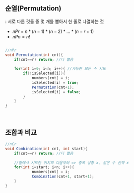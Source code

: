 ## 순열(Permutation)

: 서로 다른 것들 중 몇 개를 뽑아서 한 줄로 나열하는 것

- $nPr$ = $n * (n-1) * (n-2) * ... * (n-r+1)$
- $nPn = n!$

```java

//nPr
void Permutation(int cnt){
	if(cnt==r) return; //다 뽑음
	
	for(int i=0; i<n; i++){ //가능한 모든 수 시도
		if(!isSelected[i]){
			numbers[cnt] = i;
			isSelected[i] = true;
			Permutation(cnt+1);
			isSelected[i] = false;
		}
	}
}
```

<br/>

## 조합과 비교

```java
//nCr
void Combination(int cnt, int start){
	if(cnt==r) return; //다 뽑음
	
	//앞에서 시도한 위치의 다음부터 => 중복 상황 x, 같은 수 선택 x 
	for(int i=start; i<n; i++){ 
			numbers[cnt] = i;
			Combination(cnt+1, start+1);
	}
}
```